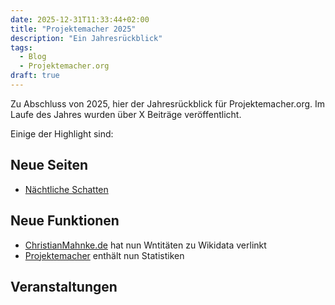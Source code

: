 ```yaml
---
date: 2025-12-31T11:33:44+02:00
title: "Projektemacher 2025"
description: "Ein Jahresrückblick"
tags:
  - Blog
  - Projektemacher.org
draft: true
---
```


Zu Abschluss von 2025, hier der Jahresrückblick für Projektemacher.org. Im Laufe des Jahres wurden über X Beiträge veröffentlicht.
<!--more-->
Einige der Highlight sind:

## Neue Seiten
* [Nächtliche Schatten](https://schatten.yaapb.projektemacher.org/#1/1)

## Neue Funktionen

* [ChristianMahnke.de](https://christianmahnke.de/) hat nun Wntitäten zu Wikidata verlinkt
* [Projektemacher](https://projektemacher.org/archive/) enthält nun Statistiken

## Veranstaltungen
